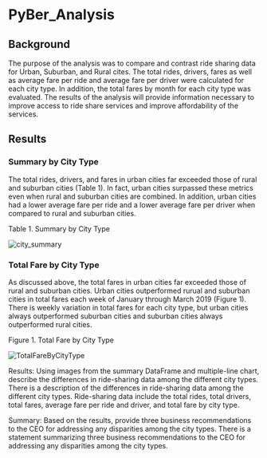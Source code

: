 # PyBer_Analysis

## Background
The purpose of the analysis was to compare and contrast ride sharing data for Urban, Suburban, and Rural cites. The total rides, drivers, fares as well as average fare per ride and average fare per driver were calculated for each city type. In addition, the total fares by month for each city type was evaluated. The results of the analysis will provide information necessary to improve access to ride share services and improve affordability of the services.

## Results
### Summary by City Type
The total rides, drivers, and fares in urban cities far exceeded those of rural and suburban cities (Table 1). In fact, urban cities surpassed these metrics even when rural and suburban cities are combined. In addition, urban cities had a lower average fare per ride and a lower average fare per driver when compared to rural and suburban cities.

Table 1. Summary by City Type

![city_summary](https://user-images.githubusercontent.com/96216947/151402481-4d23d82a-a2ed-4410-bda0-b700c7824ba2.JPG)

### Total Fare by City Type
As discussed above, the total fares in urban cities far exceeded those of rural and suburban cities. Urban cities outperformed rurual and suburban cities in total fares each week of January through March 2019 (Figure 1). There is weekly variation in total fares for each city type, but urban cities always outperformed suburban cities and suburban cities always outperformed rural cities.

Figure 1. Total Fare by City Type

![TotalFareByCityType](https://user-images.githubusercontent.com/96216947/151403073-482bf2da-04d5-4ad8-a773-b74381acefe5.png)

Results: Using images from the summary DataFrame and multiple-line chart, describe the differences in ride-sharing data among the different city types.
There is a description of the differences in ride-sharing data among the different city types. Ride-sharing data include the total rides, total drivers, total fares, average fare per ride and driver, and total fare by city type.

Summary: Based on the results, provide three business recommendations to the CEO for addressing any disparities among the city types.
There is a statement summarizing three business recommendations to the CEO for addressing any disparities among the city types.
